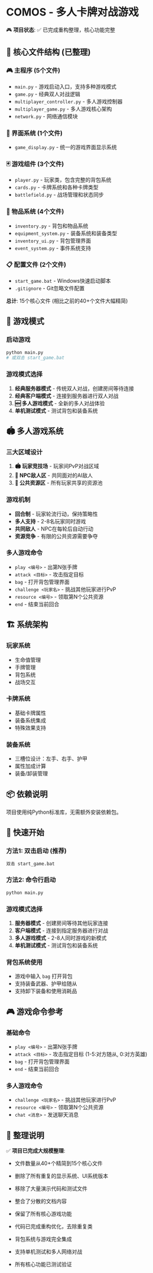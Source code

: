 # COMOS - 多人卡牌对战游戏

🎮 **项目状态**: ✅ 已完成重构整理，核心功能完整

## 📁 核心文件结构 (已整理)

### 🎮 主程序 (5个文件)
- `main.py` - 游戏启动入口，支持多种游戏模式
- `game.py` - 经典双人对战逻辑
- `multiplayer_controller.py` - 多人游戏控制器
- `multiplayer_game.py` - 多人游戏核心架构
- `network.py` - 网络通信模块

### 🎨 界面系统 (1个文件)
- `game_display.py` - 统一的游戏界面显示系统

### 🃏 游戏组件 (3个文件)
- `player.py` - 玩家类，包含完整的背包系统
- `cards.py` - 卡牌系统和各种卡牌类型
- `battlefield.py` - 战场管理和状态同步

### 🎒 物品系统 (4个文件)
- `inventory.py` - 背包和物品系统
- `equipment_system.py` - 装备系统和装备类型
- `inventory_ui.py` - 背包管理界面
- `event_system.py` - 事件系统支持

### 📋 配置文件 (2个文件)
- `start_game.bat` - Windows快速启动脚本
- `.gitignore` - Git忽略文件配置

**总计**: 15个核心文件 (相比之前的40+个文件大幅精简)

## 🎯 游戏模式

### 启动游戏
```bash
python main.py
# 或双击 start_game.bat
```

### 游戏模式选择
1. **经典服务器模式** - 传统双人对战，创建房间等待连接
2. **经典客户端模式** - 连接到服务器进行双人对战  
3. **🆕 多人游戏模式** - 全新的多人对战体验
4. **单机测试模式** - 测试背包和装备系统

## 🏟️ 多人游戏系统

### 三大区域设计
1. **🏟️ 玩家竞技场** - 玩家间PvP对战区域
2. **👹 NPC敌人区** - 共同面对的AI敌人
3. **💎 公共资源区** - 所有玩家共享的资源池

### 游戏机制
- **回合制** - 玩家轮流行动，保持策略性
- **多人支持** - 2-8名玩家同时游戏
- **共同敌人** - NPC在每轮后自动行动
- **资源竞争** - 有限的公共资源需要争夺

### 多人游戏命令
- `play <编号>` - 出第N张手牌
- `attack <目标>` - 攻击指定目标
- `bag` - 打开背包管理界面
- `challenge <玩家名>` - 挑战其他玩家进行PvP
- `resource <编号>` - 领取第N个公共资源
- `end` - 结束当前回合

## 🏗️ 系统架构

### 玩家系统
- 生命值管理
- 手牌管理  
- 背包系统
- 战场交互

### 卡牌系统
- 基础卡牌属性
- 装备系统集成
- 特殊效果支持

### 装备系统
- 三槽位设计：左手、右手、护甲
- 属性加成计算
- 装备/卸装管理

## 📦 依赖说明

项目使用纯Python标准库，无需额外安装依赖包。

## 🚀 快速开始

### 方法1: 双击启动 (推荐)
```bash
双击 start_game.bat
```

### 方法2: 命令行启动
```bash
python main.py
```

### 游戏模式选择
1. **服务器模式** - 创建房间等待其他玩家连接
2. **客户端模式** - 连接到指定服务器进行对战
3. **多人游戏模式** - 2-8人同时游戏的新模式
4. **单机测试模式** - 测试背包和装备系统

### 背包系统使用
- 游戏中输入 `bag` 打开背包
- 支持装备武器、护甲给随从
- 支持卸下装备和使用消耗品

## 🎮 游戏命令参考

### 基础命令
- `play <编号>` - 出第N张手牌
- `attack <目标>` - 攻击指定目标 (1-5:对方随从, 0:对方英雄)
- `bag` - 打开背包管理界面
- `end` - 结束当前回合

### 多人游戏命令
- `challenge <玩家名>` - 挑战其他玩家进行PvP
- `resource <编号>` - 领取第N个公共资源
- `chat <消息>` - 发送聊天消息

## 📝 整理说明

✅ **项目已完成大规模整理**:
- 文件数量从40+个精简到15个核心文件
- 删除了所有重复的显示系统、UI系统版本
- 移除了大量演示代码和测试文件
- 整合了分散的文档内容
- 保留了所有核心游戏功能

- 代码已完成重构优化，去除重复类
- 背包系统与游戏完全集成
- 支持单机测试和多人网络对战
- 所有核心功能已测试验证
